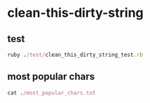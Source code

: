 # clean-this-dirty-string
## test
```ruby
ruby ./test/clean_this_dirty_string_test.rb
```

## most popular chars
```ruby
cat ./most_popular_chars.txt
```
